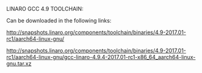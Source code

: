 LINARO GCC 4.9 TOOLCHAIN:

Can be downloaded in the following links: 

http://snapshots.linaro.org/components/toolchain/binaries/4.9-2017.01-rc1/aarch64-linux-gnu/

http://snapshots.linaro.org/components/toolchain/binaries/4.9-2017.01-rc1/aarch64-linux-gnu/gcc-linaro-4.9.4-2017.01-rc1-x86_64_aarch64-linux-gnu.tar.xz
